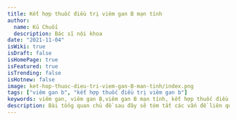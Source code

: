 ```yaml
---
title: Kết hợp thuốc điều trị viêm gan B mạn tính
author:
  name: Kủ Chuối
  description: Bác sĩ nội khoa
date: "2021-11-04"
isWiki: true
isDraft: false
isHomePage: true
isFeatured: true
isTrending: false
isHotnew: false
image: ket-hop-thuoc-dieu-tri-viem-gan-B-man-tinh/index.png
tags: ["viêm gan b", "kết hợp thuốc điều trị viêm gan b"]
keywords: viêm gan, viêm gan B,viêm gan B mạn tính, kết hợp thuốc điều trị viêm gan b mạn tính
description: Bài tổng quan chủ đề sau đây sẽ tóm tắt các vấn đề liên quan đến quản lý nhiễm HBV. Các khuyến nghị dưới đây thường phù hợp với hướng dẫn của Hiệp hội Châu Âu về Nghiên cứu Gan (EASL), Hiệp hội Châu Á - Thái Bình Dương về Hướng dẫn Nghiên cứu về Gan và Hướng dẫn Thực hành của Hiệp hội Nghiên cứu Các Bệnh về Gan (AASLD) của Hoa Kỳ. Các quyết định lâm sàng liên quan đến từng bệnh nhân phải dựa trên thông tin lâm sàng và kết quả xét nghiệm cụ thể của từng bệnh nhân
---
```


